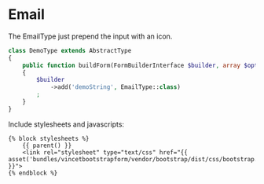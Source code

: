 Email
=====

The EmailType just prepend the input with an icon.


```php
class DemoType extends AbstractType
{
    public function buildForm(FormBuilderInterface $builder, array $options)
    {
        $builder
            ->add('demoString', EmailType::class)
        ;
    }
}
```

Include stylesheets and javascripts:
```twig
{% block stylesheets %}
    {{ parent() }}
    <link rel="stylesheet" type="text/css" href="{{ asset('bundles/vincetbootstrapform/vendor/bootstrap/dist/css/bootstrap.min.css') }}">
{% endblock %}
```
